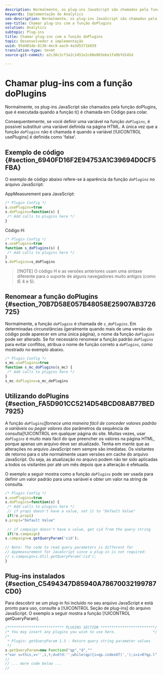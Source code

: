 ```yaml
---
description: Normalmente, os plug-ins JavaScript são chamados pela função doPlugins, que é executada quando a função t() é chamada em Código para colar.
keywords: Implementação do Analytics
seo-description: Normalmente, os plug-ins JavaScript são chamados pela função doPlugins, que é executada quando a função t() é chamada em Código para colar.
seo-title: Chamar plug-ins com a função doPlugins
solution: Analytics
subtopic: Plug-ins
title: Chamar plug-ins com a função doPlugins
topic: Desenvolvedor e implementação
uuid: 95dd01de-8136-4ec9-aac9-4a3d5371b839
translation-type: tm+mt
source-git-commit: a2c38c2cf3a2c1451e2c60e003ebe1fa9bfd145d

---
```



# Chamar plug-ins com a função doPlugins

Normalmente, os plug-ins JavaScript são chamados pela função doPlugins, que é executada quando a função t() é chamada em Código para colar.

Consequentemente, se você definir uma variável na função *`doPlugins`*, é possível substituir uma variável definida na página HTML. A única vez que a função *`doPlugins`* não é chamada é quando a variável [!UICONTROL usePlugins] é definida como 'false'.

## Exemplo de código {#section_6940FD16F2E94753A1C39694D0CF5FBA}

O exemplo de código abaixo refere-se à aparência da função *`doPlugins`* no arquivo JavaScript:

AppMeasurement para JavaScript:

```js
/* Plugin Config */ 
s.usePlugins=true 
s.doPlugins=function(s) { 
 /* Add calls to plugins here */ 
}
```

Código H:

```js
/* Plugin Config */ 
s.usePlugins=true 
function s_doPlugins(s) { 
 /* Add calls to plugins here */ 
} 
s.doPlugins=s_doPlugins
```

> [!NOTE] O código H e as versões anteriores usam uma sintaxe diferente para o suporte de alguns navegadores muito antigos (como IE 4 e 5).

## Renomear a função doPlugins {#section_70B7D58E057B48058E25907AB3726725}

Normalmente, a função *`doPlugins`* é chamada de *`s_doPlugins`*. Em determinadas circunstâncias (geralmente quando mais de uma versão do código pode aparecer em uma única página), o nome da função *`doPlugins`* pode ser alterado. Se for necessário renomear a função padrão *`doPlugins`* para evitar conflitos, atribua o nome de função correto a *`doPlugins`*, como mostrado no exemplo abaixo.

```js
/* Plugin Config */ 
s_mc.usePlugins=true 
function s_mc_doPlugins(s_mc) { 
 /* Add calls to plugins here */ 
} 
s_mc.doPlugins=s_mc_doPlugins 
```

## Utilizando doPlugins {#section_FA5D901CC5214D54BCD08AB77BED7925}

A função *`doPlugins`]fornece uma maneira fácil de conceder valores padrão a variáveis ou pegar valores dos* parâmetros da sequência de consulta[!UICONTROL  em qualquer página do site. Muitas vezes, usar *`doPlugins`* é muito mais fácil do que preencher os valores na página HTML, porque apenas um arquivo deve ser atualizado. Tenha em mente que as alterações no arquivo JavaScript nem sempre são imediatas. Os visitantes de retorno para o site normalmente usam versões em cache do arquivo JavaScript. Ou seja, as atualização no arquivo podem não ter sido aplicadas a todos os visitantes por até um mês depois que a alteração é efetuada.

O exemplo a seguir mostra como a função *`doPlugins`* pode ser usada para definir um valor padrão para uma variável e obter um valor na string de consulta.

```js
/* Plugin Config */ 
s.usePlugins=true 
s.doPlugins=function(s) { 
 /* Add calls to plugins here */ 
 // if prop1 doesn't have a value, set it to "Default Value" 
 if(!s.prop1) 
s.prop1="Default Value" 
 
 // if campaign doesn't have a value, get cid from the query string 
 if(!s.campaign) 
s.campaign=s.getQueryParam('cid'); 
 
// Note: The code to read query parameters is different for  
// Appmeasurement for JavaScript since a plug-in is not required: 
// s.campaign=s.Util.getQueryParam('cid'); 
} 
```

## Plug-ins instalados {#section_C5494347D85940A78670032199787CD0}

Para descobrir se um plug-in foi incluído no seu arquivo JavaScript e está pronto para uso, consulte a [!UICONTROL Seção de plug-ins] do arquivo JavaScript. O exemplo a seguir mostra a função [!UICONTROL getQueryParam].

```js
/************************** PLUGINS SECTION *************************/ 
/* You may insert any plugins you wish to use here.                 */ 
/* 
 * Plugin: getQueryParam 1.3 - Return query string parameter values 
 */ 
s.getQueryParam=new Function("qp","d","" 
+"var s=this,v='',i,t;d=d?d:'';while(qp){i=qp.indexOf(',');i=i<0?qp.l" 
// 
// ... more code below ...
// 
```

